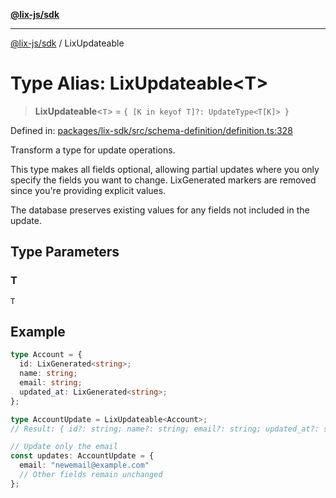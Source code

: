 [**@lix-js/sdk**](../README.md)

***

[@lix-js/sdk](../README.md) / LixUpdateable

# Type Alias: LixUpdateable\<T\>

> **LixUpdateable**\<`T`\> = `{ [K in keyof T]?: UpdateType<T[K]> }`

Defined in: [packages/lix-sdk/src/schema-definition/definition.ts:328](https://github.com/opral/monorepo/blob/b744c06f94e2e95227e07cc6016002a653e430d8/packages/lix-sdk/src/schema-definition/definition.ts#L328)

Transform a type for update operations.

This type makes all fields optional, allowing partial updates where you
only specify the fields you want to change. LixGenerated markers are
removed since you're providing explicit values.

The database preserves existing values for any fields not included
in the update.

## Type Parameters

### T

`T`

## Example

```typescript
type Account = {
  id: LixGenerated<string>;
  name: string;
  email: string;
  updated_at: LixGenerated<string>;
};

type AccountUpdate = LixUpdateable<Account>;
// Result: { id?: string; name?: string; email?: string; updated_at?: string; }

// Update only the email
const updates: AccountUpdate = {
  email: "newemail@example.com"
  // Other fields remain unchanged
};
```
